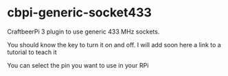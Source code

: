 # cbpi-generic-socket433

CraftbeerPi 3 plugin to use generic 433 MHz sockets. 

You should know the key to turn it on and off. I will add soon here a link to a tutorial to teach it 

You can select the pin you want to use in your RPi
